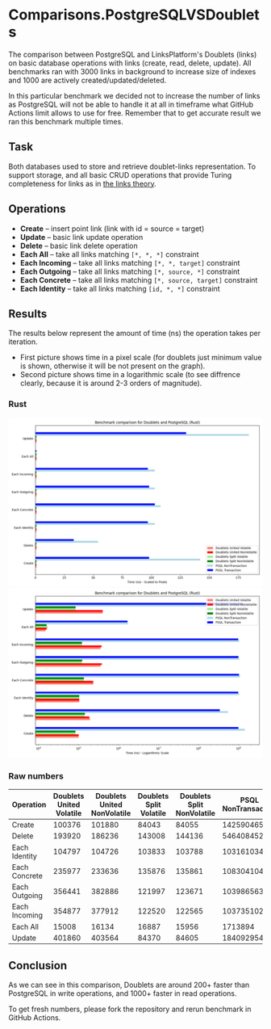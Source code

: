 # Comparisons.PostgreSQLVSDoublets

The comparison between PostgreSQL and LinksPlatform's Doublets (links) on basic database operations with links (create, read, delete, update).
All benchmarks ran with 3000 links in background to increase size of indexes and 1000 are actively created/updated/deleted.

In this particular benchmark we decided not to increase the number of links as PostgreSQL will not be able to handle it at all in timeframe what GitHub Actions limit allows to use for free. Remember that to get accurate result we ran this benchmark multiple times.

## Task

Both databases used to store and retrieve doublet-links representation. To support storage, and all basic CRUD operations that provide Turing completeness for links as in [the links theory](https://habr.com/ru/articles/895896).

## Operations
- **Create** – insert point link (link with id = source = target)
- **Update** – basic link update operation
- **Delete** – basic link delete operation
- **Each All** – take all links matching `[*, *, *]` constraint
- **Each Incoming** – take all links matching `[*, *, target]` constraint
- **Each Outgoing** – take all links matching `[*, source, *]` constraint
- **Each Concrete** – take all links matching `[*, source, target]` constraint
- **Each Identity** – take all links matching `[id, *, *]` constraint

## Results
The results below represent the amount of time (ns) the operation takes per iteration.
- First picture shows time in a pixel scale (for doublets just minimum value is shown, otherwise it will be not present on the graph).
- Second picture shows time in a logarithmic scale (to see diffrence clearly, because it is around 2-3 orders of magnitude).

### Rust
![Image of Rust benchmark (pixel scale)](https://github.com/linksplatform/Comparisons.PostgreSQLVSDoublets/blob/gh-pages/Docs/bench_rust.png?raw=true)
![Image of Rust benchmark (log scale)](https://github.com/linksplatform/Comparisons.PostgreSQLVSDoublets/blob/gh-pages/Docs/bench_rust_log_scale.png?raw=true)

### Raw numbers

| Operation     | Doublets United Volatile | Doublets United NonVolatile | Doublets Split Volatile | Doublets Split NonVolatile | PSQL NonTransaction | PSQL Transaction |
|---------------|--------------------------|-----------------------------|-------------------------|----------------------------|---------------------|------------------|
| Create        | 100376                   | 101880                      | 84043                   | 84055                      | 1425904655          | 987780048        |
| Delete        | 193920                   | 186236                      | 143008                  | 144136                     | 546408452           | 337301769        |
| Each Identity | 104797                   | 104726                      | 103833                  | 103788                     | 1031610348          | 976030584        |
| Each Concrete | 235977                   | 233636                      | 135876                  | 135861                     | 1083041040          | 1031651385       |
| Each Outgoing | 356441                   | 382886                      | 121997                  | 123671                     | 1039865639          | 987460340        |
| Each Incoming | 354877                   | 377912                      | 122520                  | 122565                     | 1037351023          | 979620556        |
| Each All      | 15008                    | 16134                       | 16887                   | 15956                      | 1713894             | 1671724          |
| Update        | 401860                   | 403564                      | 84370                   | 84605                      | 1840929549          | 1300854930       |


## Conclusion

As we can see in this comparison, Doublets are around 200+ faster than PostgreSQL in write operations, and 1000+ faster in read operations.

To get fresh numbers, please fork the repository and rerun benchmark in GitHub Actions.
